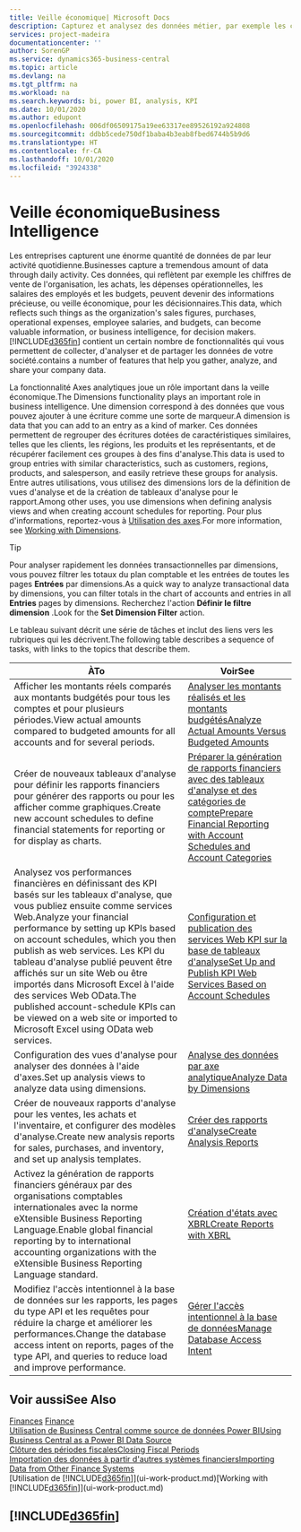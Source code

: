 ```yaml
---
title: Veille économique| Microsoft Docs
description: Capturez et analysez des données métier, par exemple les chiffres de vente de l'organisation, les achats, les dépenses opérationnelles, les salaires des employés et les budgets, peuvent être des informations précieuses, pour la veille économique ou pour les décisionnaires.
services: project-madeira
documentationcenter: ''
author: SorenGP
ms.service: dynamics365-business-central
ms.topic: article
ms.devlang: na
ms.tgt_pltfrm: na
ms.workload: na
ms.search.keywords: bi, power BI, analysis, KPI
ms.date: 10/01/2020
ms.author: edupont
ms.openlocfilehash: 006df06509175a19ee63317ee89526192a924808
ms.sourcegitcommit: ddbb5cede750df1baba4b3eab8fbed6744b5b9d6
ms.translationtype: HT
ms.contentlocale: fr-CA
ms.lasthandoff: 10/01/2020
ms.locfileid: "3924338"
---
```

# <a name="business-intelligence"></a><span data-ttu-id="12660-103">Veille économique</span><span class="sxs-lookup"><span data-stu-id="12660-103">Business Intelligence</span></span>
<span data-ttu-id="12660-104">Les entreprises capturent une énorme quantité de données de par leur activité quotidienne.</span><span class="sxs-lookup"><span data-stu-id="12660-104">Businesses capture a tremendous amount of data through daily activity.</span></span> <span data-ttu-id="12660-105">Ces données, qui reflètent par exemple les chiffres de vente de l'organisation, les achats, les dépenses opérationnelles, les salaires des employés et les budgets, peuvent devenir des informations précieuse, ou veille économique, pour les décisionnaires.</span><span class="sxs-lookup"><span data-stu-id="12660-105">This data, which reflects such things as the organization's sales figures, purchases, operational expenses, employee salaries, and budgets, can become valuable information, or business intelligence, for decision makers.</span></span> [!INCLUDE[d365fin](includes/d365fin_md.md)] <span data-ttu-id="12660-106">contient un certain nombre de fonctionnalités qui vous permettent de collecter, d'analyser et de partager les données de votre société.</span><span class="sxs-lookup"><span data-stu-id="12660-106">contains a number of features that help you gather, analyze, and share your company data.</span></span>

<span data-ttu-id="12660-107">La fonctionnalité Axes analytiques joue un rôle important dans la veille économique.</span><span class="sxs-lookup"><span data-stu-id="12660-107">The Dimensions functionality plays an important role in business intelligence.</span></span> <span data-ttu-id="12660-108">Une dimension correspond à des données que vous pouvez ajouter à une écriture comme une sorte de marqueur.</span><span class="sxs-lookup"><span data-stu-id="12660-108">A dimension is data that you can add to an entry as a kind of marker.</span></span> <span data-ttu-id="12660-109">Ces données permettent de regrouper des écritures dotées de caractéristiques similaires, telles que les clients, les régions, les produits et les représentants, et de récupérer facilement ces groupes à des fins d'analyse.</span><span class="sxs-lookup"><span data-stu-id="12660-109">This data is used to group entries with similar characteristics, such as customers, regions, products, and salesperson, and easily retrieve these groups for analysis.</span></span> <span data-ttu-id="12660-110">Entre autres utilisations, vous utilisez des dimensions lors de la définition de vues d'analyse et de la création de tableaux d'analyse pour le rapport.</span><span class="sxs-lookup"><span data-stu-id="12660-110">Among other uses, you use dimensions  when defining analysis views and when creating account schedules for reporting.</span></span> <span data-ttu-id="12660-111">Pour plus d'informations, reportez-vous à [Utilisation des axes](finance-dimensions.md).</span><span class="sxs-lookup"><span data-stu-id="12660-111">For more information, see [Working with Dimensions](finance-dimensions.md).</span></span>

> [!TIP]
> <span data-ttu-id="12660-112">Pour analyser rapidement les données transactionnelles par dimensions, vous pouvez filtrer les totaux du plan comptable et les entrées de toutes les pages **Entrées** par dimensions.</span><span class="sxs-lookup"><span data-stu-id="12660-112">As a quick way to analyze transactional data by dimensions, you can filter totals in the chart of accounts and entries in all **Entries** pages by dimensions.</span></span> <span data-ttu-id="12660-113">Recherchez l'action **Définir le filtre dimension** .</span><span class="sxs-lookup"><span data-stu-id="12660-113">Look for the **Set Dimension Filter** action.</span></span>  

<span data-ttu-id="12660-114">Le tableau suivant décrit une série de tâches et inclut des liens vers les rubriques qui les décrivent.</span><span class="sxs-lookup"><span data-stu-id="12660-114">The following table describes a sequence of tasks, with links to the topics that describe them.</span></span>  

| <span data-ttu-id="12660-115">À</span><span class="sxs-lookup"><span data-stu-id="12660-115">To</span></span> | <span data-ttu-id="12660-116">Voir</span><span class="sxs-lookup"><span data-stu-id="12660-116">See</span></span> |
| --- | --- |
|<span data-ttu-id="12660-117">Afficher les montants réels comparés aux montants budgétés pour tous les comptes et pour plusieurs périodes.</span><span class="sxs-lookup"><span data-stu-id="12660-117">View actual amounts compared to budgeted amounts for all accounts and for several periods.</span></span>|[<span data-ttu-id="12660-118">Analyser les montants réalisés et les montants budgétés</span><span class="sxs-lookup"><span data-stu-id="12660-118">Analyze Actual Amounts Versus Budgeted Amounts</span></span>](bi-how-analyze-actual-versus-budget.md)|
|<span data-ttu-id="12660-119">Créer de nouveaux tableaux d'analyse pour définir les rapports financiers pour générer des rapports ou pour les afficher comme graphiques.</span><span class="sxs-lookup"><span data-stu-id="12660-119">Create new account schedules to define financial statements for reporting or for display as charts.</span></span>|[<span data-ttu-id="12660-120">Préparer la génération de rapports financiers avec des tableaux d'analyse et des catégories de compte</span><span class="sxs-lookup"><span data-stu-id="12660-120">Prepare Financial Reporting with Account Schedules and Account Categories</span></span>](bi-how-work-account-schedule.md)|
|<span data-ttu-id="12660-121">Analysez vos performances financières en définissant des KPI basés sur les tableaux d'analyse, que vous publiez ensuite comme services Web.</span><span class="sxs-lookup"><span data-stu-id="12660-121">Analyze your financial performance by setting up KPIs based on account schedules, which you then publish as web services.</span></span> <span data-ttu-id="12660-122">Les KPI du tableau d'analyse publié peuvent être affichés sur un site Web ou être importés dans Microsoft Excel à l'aide des services Web OData.</span><span class="sxs-lookup"><span data-stu-id="12660-122">The published account-schedule KPIs can be viewed on a web site or imported to Microsoft Excel using OData web services.</span></span>|[<span data-ttu-id="12660-123">Configuration et publication des services Web KPI sur la base de tableaux d'analyse</span><span class="sxs-lookup"><span data-stu-id="12660-123">Set Up and Publish KPI Web Services Based on Account Schedules</span></span>](bi-how-to-set-up-and-publish-kpi-web-services-based-on-account-schedules.md)|
|<span data-ttu-id="12660-124">Configuration des vues d'analyse pour analyser des données à l'aide d'axes.</span><span class="sxs-lookup"><span data-stu-id="12660-124">Set up analysis views to analyze data using dimensions.</span></span>|[<span data-ttu-id="12660-125">Analyse des données par axe analytique</span><span class="sxs-lookup"><span data-stu-id="12660-125">Analyze Data by Dimensions</span></span>](bi-how-analyze-data-dimension.md)|
|<span data-ttu-id="12660-126">Créer de nouveaux rapports d'analyse pour les ventes, les achats et l'inventaire, et configurer des modèles d'analyse.</span><span class="sxs-lookup"><span data-stu-id="12660-126">Create new analysis reports for sales, purchases, and inventory, and set up analysis templates.</span></span>|[<span data-ttu-id="12660-127">Créer des rapports d'analyse</span><span class="sxs-lookup"><span data-stu-id="12660-127">Create Analysis Reports</span></span>](bi-how-create-analysis-views-reports.md)|
|<span data-ttu-id="12660-128">Activez la génération de rapports financiers généraux par des organisations comptables internationales avec la norme eXtensible Business Reporting Language.</span><span class="sxs-lookup"><span data-stu-id="12660-128">Enable global financial reporting by to international accounting organizations with the eXtensible Business Reporting Language standard.</span></span>|[<span data-ttu-id="12660-129">Création d'états avec XBRL</span><span class="sxs-lookup"><span data-stu-id="12660-129">Create Reports with XBRL</span></span>](bi-create-reports-with-xbrl.md)|
|<span data-ttu-id="12660-130">Modifiez l'accès intentionnel à la base de données sur les rapports, les pages du type API et les requêtes pour réduire la charge et améliorer les performances.</span><span class="sxs-lookup"><span data-stu-id="12660-130">Change the database access intent on reports, pages of the type API, and queries to reduce load and improve performance.</span></span>|[<span data-ttu-id="12660-131">Gérer l'accès intentionnel à la base de données</span><span class="sxs-lookup"><span data-stu-id="12660-131">Manage Database Access Intent</span></span>](admin-data-access-intent.md)|

## <a name="see-also"></a><span data-ttu-id="12660-132">Voir aussi</span><span class="sxs-lookup"><span data-stu-id="12660-132">See Also</span></span>
<span data-ttu-id="12660-133">[Finances](finance.md)  </span><span class="sxs-lookup"><span data-stu-id="12660-133">[Finance](finance.md)  </span></span>  
[<span data-ttu-id="12660-134">Utilisation de Business Central comme source de données Power BI</span><span class="sxs-lookup"><span data-stu-id="12660-134">Using Business Central as a Power BI Data Source</span></span>](across-how-use-financials-data-source-powerbi.md)  
[<span data-ttu-id="12660-135">Clôture des périodes fiscales</span><span class="sxs-lookup"><span data-stu-id="12660-135">Closing Fiscal Periods</span></span>](year-close-years-periods.md)  
[<span data-ttu-id="12660-136">Importation des données à partir d'autres systèmes financiers</span><span class="sxs-lookup"><span data-stu-id="12660-136">Importing Data from Other Finance Systems</span></span>](across-import-data-configuration-packages.md)  
<span data-ttu-id="12660-137">[Utilisation de [!INCLUDE[d365fin](includes/d365fin_md.md)]](ui-work-product.md)</span><span class="sxs-lookup"><span data-stu-id="12660-137">[Working with [!INCLUDE[d365fin](includes/d365fin_md.md)]](ui-work-product.md)</span></span>

## [!INCLUDE[d365fin](includes/free_trial_md.md)]  
